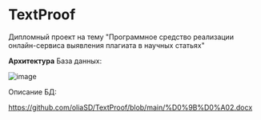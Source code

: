 # TextProof
Дипломный проект на тему  "Программное средство реализации онлайн-сервиса выявления плагиата в научных статьях"

**Архитектура**
База данных:

![image](https://github.com/user-attachments/assets/6192a6ac-7354-4cdb-af09-450039f112f6)

Описание БД:

https://github.com/oliaSD/TextProof/blob/main/%D0%9B%D0%A02.docx
